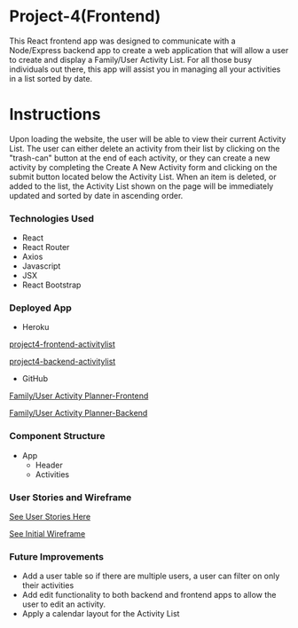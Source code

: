 # Project-4(Frontend)

This React frontend app was designed to communicate with a Node/Express backend app to create a web application that will allow a user to create and display a Family/User Activity List. For all those busy individuals out there, this app will assist you in managing all your activities in a list sorted by date.

# Instructions

Upon loading the website, the user will be able to view their current Activity List.  The user can either delete an activity from their list by clicking on the "trash-can" button at the end of each activity, or they can create a new activity by completing the Create A New Activity form and clicking on the submit button located below the Activity List.  When an item is deleted, or added to the list, the Activity List shown on the page will be immediately updated and sorted by date in ascending order.

### Technologies Used
- React
- React Router
- Axios
- Javascript
- JSX
- React Bootstrap

### Deployed App

- Heroku

[project4-frontend-activitylist](https://project4-frontend-activitylist.herokuapp.com/)

[project4-backend-activitylist](https://project4-backend-activity-list.herokuapp.com/)

- GitHub

[Family/User Activity Planner-Frontend](https://github.com/hx13978/Unit_4_Project_Frontend)

[Family/User Activity Planner-Backend](https://github.com/hx13978/Unit_4_Project_Backend)

### Component Structure
- App
    - Header
    - Activities

### User Stories and Wireframe

[See User Stories Here](/planning/user-stories.md)

[See Initial Wireframe](/planning/wireframe.jpg)

### Future Improvements
- Add a user table so if there are multiple users, a user can filter on only their activities
- Add edit functionality to both backend and frontend apps to allow the user to edit an activity.
- Apply a calendar layout for the Activity List
